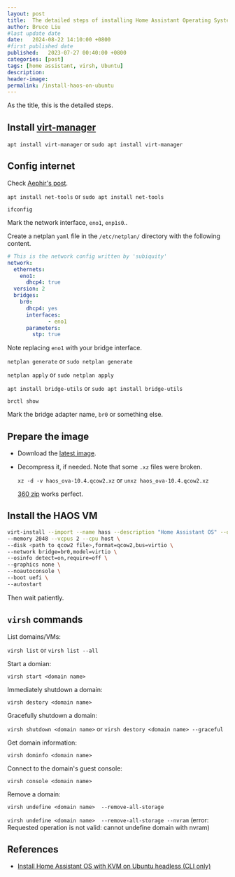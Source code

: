 ```yaml
---
layout: post
title:  The detailed steps of installing Home Assistant Operating System on Ubuntu
author: Bruce Liu
#last update date
date:   2024-08-22 14:10:00 +0800
#first published date
published:   2023-07-27 00:40:00 +0800
categories: [post]
tags: [home assistant, virsh, Ubuntu]
description: 
header-image: 
permalink: /install-haos-on-ubuntu
---
```


As the title, this is the detailed steps.

<!--the above is the excerpt-->
<!--more-->
<!--the following is the text-->


## Install [virt-manager]

`apt install virt-manager` or `sudo apt install virt-manager`

## Config internet

Check [Aephir's post](https://community.home-assistant.io/t/install-home-assistant-os-with-kvm-on-ubuntu-headless-cli-only/254941#2-set-up-network-8).

`apt install net-tools` or `sudo apt install net-tools`

`ifconfig` 

Mark the network interface, `eno1`, `enp1s0`..

Create a netplan `yaml` file in the `/etc/netplan/` directory with the following content.

```yaml
# This is the network config written by 'subiquity'
network:
  ethernets:
    eno1:
      dhcp4: true
  version: 2
  bridges:
    br0:
      dhcp4: yes
      interfaces:
             - eno1
      parameters:
        stp: true
```

Note replacing `eno1` with your bridge interface.

`netplan generate` or `sudo netplan generate`

`netplan apply` or `sudo netplan apply`

`apt install bridge-utils` or `sudo apt install bridge-utils`

`brctl show`

Mark the bridge adapter name, `br0` or something else.

## Prepare the image

- Download the [latest image](https://github.com/home-assistant/operating-system/releases).

- Decompress it, if needed. Note that some `.xz` files were broken. 

  `xz -d -v haos_ova-10.4.qcow2.xz` or `unxz haos_ova-10.4.qcow2.xz`
  
  [360 zip](https://www.360totalsecurity.com/en/360zip/) works perfect.

## Install the HAOS VM

```bash
virt-install --import --name hass --description "Home Assistant OS" --os-variant=generic \
--memory 2048 --vcpus 2 --cpu host \
--disk <path to qcow2 file>,format=qcow2,bus=virtio \
--network bridge=br0,model=virtio \
--osinfo detect=on,require=off \
--graphics none \
--noautoconsole \
--boot uefi \
--autostart
```

Then wait patiently.

## `virsh` commands

  List domains/VMs:
  
  `virsh list` or `virsh list --all`
  
  Start a domian:
  
  `virsh start <domain name>`
  
  Immediately shutdown a domain:
  
  `virsh destory <domain name>`
  
  Gracefully shutdown a domain:
  
  `virsh shutdown <domain name>` or `virsh destory <domain name> --graceful`
  
  Get domain information:
  
  `virsh dominfo <domain name>`
  
  Connect to the domain's guest console:
  
  `virsh console <domain name>`
  
  Remove a domain:
  
  `virsh undefine <domain name>  --remove-all-storage`
  
  `virsh undefine <domain name>  --remove-all-storage --nvram` (error: Requested operation is not valid: cannot undefine domain with nvram)
  
  

## References

- [Install Home Assistant OS with KVM on Ubuntu headless (CLI only)](https://community.home-assistant.io/t/install-home-assistant-os-with-kvm-on-ubuntu-headless-cli-only/254941)


<!--links-->
[virt-manager]: https://help.ubuntu.com/community/KVM/VirtManager
